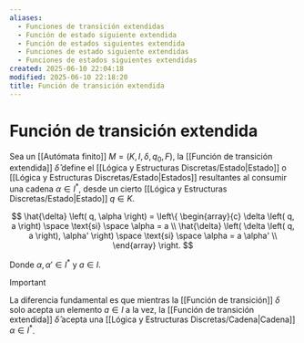 ```yaml
---
aliases:
  - Funciones de transición extendidas
  - Función de estado siguiente extendida
  - Función de estados siguientes extendida
  - Funciones de estado siguiente extendidas
  - Funciones de estados siguientes extendidas
created: 2025-06-10 22:04:18
modified: 2025-06-10 22:18:20
title: Función de transición extendida
---
```


# Función de transición extendida

Sea un [[Autómata finito]] $M = \left( K, I, \delta, q_0, F \right)$, la [[Función de transición extendida]] $\hat{\delta}$ define el [[Lógica y Estructuras Discretas/Estado|Estado]] o [[Lógica y Estructuras Discretas/Estado|Estados]] resultantes al consumir una cadena $\alpha \in I^*$, desde un cierto [[Lógica y Estructuras Discretas/Estado|Estado]] $q \in K$.

$$
\hat{\delta} \left( q, \alpha \right) =
\left\{
    \begin{array}{c}
        \delta \left( q, a \right) \space \text{si} \space \alpha = a \\
        \hat{\delta} \left( \delta \left( q, a \right), \alpha' \right) \space \text{si} \space \alpha = a \alpha' \\
    \end{array}
\right.
$$

Donde $\alpha, \alpha' \in I^*$ y $a \in I$.

> [!important]
> La diferencia fundamental es que mientras la [[Función de transición]] $\delta$ solo acepta un elemento $a \in I$ a la vez, la [[Función de transición extendida]] $\hat{\delta}$ acepta una [[Lógica y Estructuras Discretas/Cadena|Cadena]] $\alpha \in I^*$.
